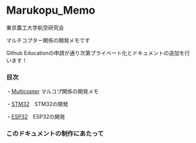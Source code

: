 # Marukopu_Memo

東京農工大学航空研究会

マルチコプター関係の開発メモです

Github Educationの申請が通り次第プライベート化とドキュメントの追加を行います！

### 目次

・[Multicopter](documents/Multicopter/readme.md) マルコプ関係の開発メモ

・[STM32](documents/STM32/readme.md)　STM32の開発

・[ESP32](documents/ESP32/readme.md)　ESP32の開発

### このドキュメントの制作にあたって


